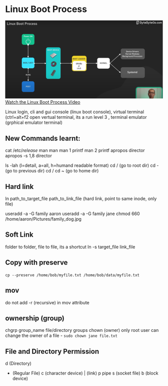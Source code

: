 # Linux Boot Process
![Linux Boot Process](How-linux-boot.png)
[Watch the Linux Boot Process Video](https://www.youtube.com/watch?v=XpFsMB6FoOs&ab_channel=ByteByteGo)

Linux login, cli and gui
console (linux boot console), virtual terminal (ctrl+alt+f2 open vertual terminal, its a run level 3 , terminal emulator (grphical emulator terminal)

## New Commands learnt:
 cat /etc/*release*
 man man
 man 1 printf
 man 2 printf
 apropos director
 apropos -s 1,8 director
 
 ls -lah (l=detail, a=all, h=humand readable format)
 cd / (go to root dir)
 cd - (go to previous dir)
 cd / cd ~ (go to home dir)

 ## Hard link
 ln path_to_target_file path_to_link_file (hard link, point to same inode, only file)

 useradd -a -G family aaron
 useradd -a -G family jane
 chmod 660 /home/aaron/Pictures/family_dog.jpg

 ## Soft Link
 folder to folder, file to file, its a shortcut
 ln -s target_file link_file

 ## Copy with preserve
 `cp --preserve /home/bob/myfile.txt /home/bob/data/myfile.txt`

 ## mov
 do not add -r (recursive) in mov attribute

 ## ownership (group)
 chgrp group_name file/directory
 groups
 chown (owner) only root user can change the owner of a file - `sudo chown jane file.txt`

 ## File and Directory Permission
 d (Directory)
 - (Regular File)
 c (character device)
 | (link)
 p pipe
 s (socket file)
 b (block device)

